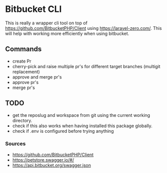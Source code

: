 # Bitbucket CLI
This is really a wrapper cli tool on top of https://github.com/BitbucketPHP/Client using https://laravel-zero.com/. This will help with working more efficiently when using bitbucket. 

## Commands
- create Pr
- cherry-pick and raise multiple pr's for different target branches (multigit replacement)
- approve and merge pr's
- approve pr's
- merge pr's

## TODO
- get the reposlug and workspace from git using the current working directory.
- check if this also works when having installed this package globally.
- check if .env is configured before trying anything


### Sources
- https://github.com/BitbucketPHP/Client
- https://petstore.swagger.io/#/
- https://api.bitbucket.org/swagger.json
